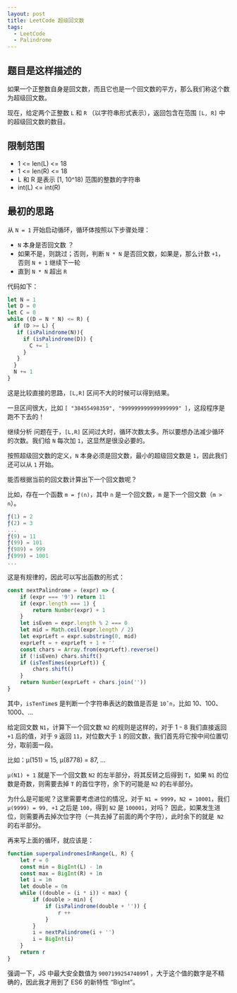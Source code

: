 ```yaml
---
layout: post
title: LeetCode 超级回文数
tags:
  - LeetCode
  - Palindrome
---
```


## 题目是这样描述的

如果一个正整数自身是回文数，而且它也是一个回文数的平方，那么我们称这个数为超级回文数。

现在，给定两个正整数 `L` 和 `R` （以字符串形式表示），返回包含在范围 `[L, R]` 中的超级回文数的数目。

## 限制范围

 - 1 <= len(L) <= 18
 - 1 <= len(R) <= 18
 - L 和 R 是表示 [1, 10^18) 范围的整数的字符串
 - int(L) <= int(R)

## 最初的思路

从 `N = 1` 开始启动循环，循环体按照以下步骤处理：

- `N` 本身是否回文数 ？
- 如果不是，则跳过；否则，判断 `N * N` 是否回文数，如果是，那么计数 `+1`，否则 `N + 1` 继续下一轮
- 直到 `N * N` 超出 `R`

代码如下：

```js
let N = 1
let D = 0
let C = 0
while ((D = N * N) <= R) {
  if (D >= L) {
   if (isPalindrome(N)){
     if (isPalindrome(D)) {
       C += 1
     }
   }
  }
  N += 1
}
```

这是比较直接的思路，`[L,R]` 区间不大的时候可以得到结果。

一旦区间很大，比如 `[ "38455498359", "999999999999999999" ]`，这段程序是跑不下去的！

继续分析
问题在于，`[L,R]` 区间过大时，循环次数太多。所以要想办法减少循环的次数。我们给 `N` 每次加 `1`，这显然是很没必要的。

按照超级回文数的定义，`N` 本身必须是回文数，最小的超级回文数是 `1`，因此我们还可以从 `1` 开始。

能否根据当前的回文数计算出下一个回文数呢？

比如，存在一个函数 `m = ƒ(n)`，其中 `n` 是一个回文数，`m` 是下一个回文数（`m > n`）。

```js
ƒ(1) = 2
ƒ(2) = 3
...
ƒ(9) = 11
ƒ(99) = 101
ƒ(989) = 999
ƒ(999) = 1001
...
```

这是有规律的，因此可以写出函数的形式：

```js
const nextPalindrome = (expr) => {
    if (expr === '9') return 11
    if (expr.length === 1) {
        return Number(expr) + 1
    }
    let isEven = expr.length % 2 === 0
    let mid = Math.ceil(expr.length / 2)
    let exprLeft = expr.substring(0, mid)
    exprLeft = + exprLeft + 1 + ''
    const chars = Array.from(exprLeft).reverse()
    if (!isEven) chars.shift()
    if (isTenTimes(exprLeft)) {
        chars.shift()
    }
    return Number(exprLeft + chars.join(''))
}
```

其中，`isTenTime`s 是判断一个字符串表达的数值是否是 `10ˆn`，比如 10、100、1000、...

给定回文数 `N1`，计算下一个回文数 `N2` 的规则是这样的，对于 1 - 8 我们直接返回` +1` 后的值，对于 `9` 返回 `11`，对位数大于 `1` 的回文数，我们首先将它按中间位置切分，取前面一段。

比如：µ(151) = 15, µ(8778) = 87, ...

`µ(N1) + 1` 就是下一个回文数 `N2` 的左半部分，将其反转之后得到 `T`，如果 `N1` 的位数是奇数，则需要去掉 `T` 的首位字符，余下的可能是 `N2` 的右半部分。

为什么是可能呢？这里需要考虑进位的情况，对于 `N1 = 9999`，`N2 = 10001`，我们 `µ(9999) = 99, +1` 之后是 `100`，得到 `N2` 是 `100001`，对吗？ 因此，如果发生进位，则需要再去掉次位字符（一共去掉了前面的两个字符），此时余下的就是` N2` 的右半部分。

再来写上面的循环，就应该是：

```js
function superpalindromesInRange(L, R) {
    let r = 0
    const min = BigInt(L) - 1n
    const max = BigInt(R) + 1n
    let i = 1n
    let double = 0n
    while ((double = (i * i)) < max) {
        if (double > min) {
            if (isPalindrome(double + '')) {
                r ++
            }
        }
        i = nextPalindrome(i + '')
        i = BigInt(i)
    }
    return r
}
```

强调一下，JS 中最大安全数值为 `900719925474099`1 ，大于这个值的数字是不精确的，因此我才用到了 ES6 的新特性 “BigInt”。
